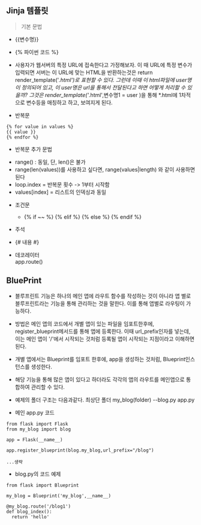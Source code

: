 

## Jinja 템플릿
> 기본 문법
* {{변수명}}
* {% 파이썬 코드 %}
* 사용자가 웹서버의 특정 URL에 접속한다고 가정해보자. 이 때 URL에 특정 변수가 입력되면 서버는 이 URL에 맞는 HTML을 반환하는것은
return render_template('*.html')로 표현할 수 있다. 그런데 이때 이 html파일에 user명이 정의되어 있고, 이 user명은 url을 통해서
전달된다고 하면 어떻게 처리할 수 있을까? 그것은 render_template('*.html',변수명1 = user )을 통해 *.html에 1차적으로 변수등을 매칭하고 하고, 보여지게 된다.

* 반복문
```
{% for value in values %}
{{ value }}
{% endfor %}
```

* 반복문 추가 문법
- range() : 동일, 단, len()은 불가
- range(len(values))를 사용하고 싶다면, range(values|length) 와 같이 사용하면 된다
- loop.index = 반복문 횟수 -> 1부터 시작함
- values[index] = 리스트의 인덱싱과 동일

* 조건문
  - {% if ~~ %} {% elif %} {% else %} {% endif %}

* 주석
* {# 내용 #}

* 데코레이터  
app.route()

## BluePrint
* 블루프린트 기능은 하나의 메인 앱에 라우트 함수를 작성하는 것이 아니라 앱 별로 블루프린트라는 기능을 통해 관리하는 것을 말한다. 이를 통해 앱별로 라우팅이 가능하다.
* 방법은 메인 앱의 코드에서 개별 앱이 있는 파일을 임포트한후에, register_blueprint메서드를 통해 앱에 등록한다. 이때 url_prefix인자를 넣는데, 이는 메인 앱이 '/'에서 시작되는 것처럼 등록될 앱이 시작되는 지점이라고 이해하면된다.
* 개별 앱에서는 Blueprint를 임포트 한후에, app을 생성하는 것처럼, Blueprint인스턴스를 생성한다.
* 해당 기능을 통해 많은 앱이 있다고 하더라도 각각의 앱의 라우트를 메인앱으로 통합하여 관리할 수 있다.

* 예제의 폴더 구조는 다음과같다.
최상단 폴더
 my_blog(folder)
 --blog.py
app.py

* 메인 app.py 코드
```
from flask import Flask
from my_blog import blog

app = Flask(__name__)

app.register_blueprint(blog.my_blog,url_prefix="/blog")

...생략
```

* blog.py의 코드 예제
```
from flask import Blueprint

my_blog = Blueprint('my_blog',__name__)

@my_blog.route('/blog1')
def blog_index():
  return 'hello'
```